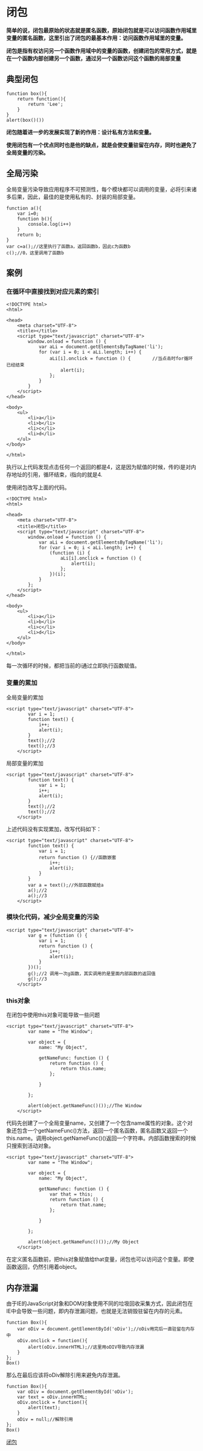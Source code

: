 # 闭包

**简单的说，闭包最原始的状态就是匿名函数，原始闭包就是可以访问函数作用域里变量的匿名函数，这里引出了闭包的最基本作用：访问函数作用域里的变量。**

**闭包是指有权访问另一个函数作用域中的变量的函数，创建闭包的常用方式，就是在一个函数内部创建另一个函数，通过另一个函数访问这个函数的局部变量**

## 典型闭包

```
function box(){
    return function(){
        return 'Lee';
    }
}
alert(box()())
```
**闭包随着进一步的发展实现了新的作用：设计私有方法和变量。**

**使用闭包有一个优点同时也是他的缺点，就是会使变量驻留在内存，同时也避免了全局变量的污染。**

## 全局污染

全局变量污染导致应用程序不可预测性，每个模块都可以调用的变量，必将引来诸多后果，因此，最佳的是使用私有的、封装的局部变量。


```
function a(){
	var i=0;
	function b(){
		console.log(i++)
	}
	return b;
}
var c=a();//这里执行了函数a，返回函数b，因此c为函数b
c();//0，这里调用了函数b

```
## 案例

### 在循环中直接找到对应元素的索引

```
<!DOCTYPE html>
<html>

<head>
    <meta charset="UTF-8">
    <title></title>
    <script type="text/javascript" charset="UTF-8">
        window.onload = function () {
            var aLi = document.getElementsByTagName('li');
            for (var i = 0; i < aLi.length; i++) {
                aLi[i].onclick = function () {        //当点击时for循环已经结束
                    alert(i);
                };
            }
        }
    </script>
</head>

<body>
    <ul>
        <li>a</li>
        <li>b</li>
        <li>c</li>
        <li>d</li>
    </ul>
</body>

</html>
```
执行以上代码发现点击任何一个返回的都是4，这是因为赋值的时候，传的i是对内存地址的引用，循环结束，i指向的就是4.

使用闭包改写上面的代码。

```
<!DOCTYPE html>
<html>

<head>
    <meta charset="UTF-8">
    <title>闭包</title>
    <script type="text/javascript" charset="UTF-8">
        window.onload = function () {
            var aLi = document.getElementsByTagName('li');
            for (var i = 0; i < aLi.length; i++) {
                (function (i) {
                    aLi[i].onclick = function () {
                        alert(i);
                    };
                })(i);
            }
        };
    </script>
</head>

<body>
    <ul>
        <li>a</li>
        <li>b</li>
        <li>c</li>
        <li>d</li>
    </ul>
</body>

</html>
```
每一次循环的时候，都把当前的i通过立即执行函数赋值。

### 变量的累加
全局变量的累加

```
<script type="text/javascript" charset="UTF-8">
        var i = 1;
        function text() {
            i++;
            alert(i);
        }
        text();//2
        text();//3
    </script>
```
局部变量的累加

```
<script type="text/javascript" charset="UTF-8">
        function text() {
            var i = 1;
            i++;
            alert(i);
        }
        text();//2
        text();//2
    </script>
```
上述代码没有实现累加，改写代码如下：

```
<script type="text/javascript" charset="UTF-8">
        function text() {
            var i = 1;
            return function () {//函数嵌套
                i++;
                alert(i);
            }
        }
        var a = text();//外部函数赋给a
        a();//2
        a();//3
    </script>
```
### 模块化代码，减少全局变量的污染

```
<script type="text/javascript" charset="UTF-8">
        var g = (function () {
            var i = 1;
            return function () {
                i++;
                alert(i);
            }
        })();
        g();//2 调用一次g函数，其实调用的是里面内部函数的返回值
        g();//3
    </script>
```
### this对象
在闭包中使用this对象可能导致一些问题

```
<script type="text/javascript" charset="UTF-8">
        var name = "The Window";

        var object = {
            name: "My Object",

            getNameFunc: function () {
                return function () {
                    return this.name;
                };

            }

        };

        alert(object.getNameFunc()());//The Window
    </script>
```
代码先创建了一个全局变量name，又创建了一个包含name属性的对象。这个对象还包含一个getNameFunc()方法，返回一个匿名函数，匿名函数又返回一个this.name。调用object.getNameFunc()()返回一个字符串。内部函数搜索的时候只搜索到活动对象。

```
<script type="text/javascript" charset="UTF-8">
        var name = "The Window";

        var object = {
            name: "My Object",

            getNameFunc: function () {
                var that = this;
                return function () {
                    return that.name;
                };

            }

        };

        alert(object.getNameFunc()());//My Object
    </script>
```
在定义匿名函数前，把this对象赋值给that变量，闭包也可以访问这个变量。即使函数返回，仍然引用着object。
## 内存泄漏
由于IE的JavaScript对象和DOM对象使用不同的垃圾回收采集方式，因此闭包在IE中会导致一些问题，即内存泄漏问题，也就是无法销毁驻留在内存的元素。

```
function Box(){
    var oDiv = document.getElementById('oDiv');//oDiv用完后一直驻留在内存中
    oDiv.onclick = function(){
        alert(oDiv.innerHTML);//这里用oDIV导致内存泄漏
    }
};
Box()
```
那么在最后应该将oDiv解除引用来避免内存泄漏。

```
function Box(){
    var oDiv = document.getElementById('oDiv');
    var text = oDiv.innerHTML;
    oDiv.onclick = function(){
        alert(text);
    }
    oDiv = null;//解除引用
};
Box()
```
[闭包](https://segmentfault.com/a/1190000009026788)